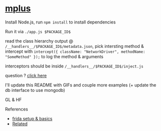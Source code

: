# [mplus](https://gist.github.com/iddoeldor/c243a2f21b27e1579a41230a0df1b649)

Install Node.js, run `npm install` to install dependencies 

Run it via `./app.js $PACKAGE_ID$`

read the class hierarchy output @ `/__handlers__/$PACKAGE_ID$/metadata.json`, pick intersting method & intercept with `intercept({ className: "NetworkDriver", methodName: "SomeMethod" });` to log the method & arguments

interceptors should be inside `/__handlers__/$PACKAGE_ID$/inject.js` 

question ? [click here](https://github.com/iddoeldor/mplus/issues/new)

I'll update this README with GIFs and couple more examples (+ update the db interface to use mongodb)


GL & HF





References

* [frida setup & basics](https://youtu.be/sdpEJguRd6o?t=1070)
* [Related](https://github.com/frida/frida/issues/572)
